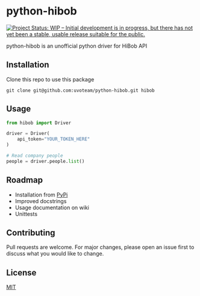# python-hibob

[![Project Status: WIP – Initial development is in progress, but there has not yet been a stable, usable release suitable for the public.](https://www.repostatus.org/badges/latest/wip.svg)](https://www.repostatus.org/#wip)

python-hibob is an unofficial python driver for HiBob API

## Installation

Clone this repo to use this package

`git clone git@github.com:uvoteam/python-hibob.git hibob`

## Usage

```python
from hibob import Driver

driver = Driver(
    api_token="YOUR_TOKEN_HERE"
)

# Read company people
people = driver.people.list()
```

## Roadmap

* Installation from [PyPi](https://pypi.org/)
* Improved docstrings
* Usage documentation on wiki
* Unittests

## Contributing
Pull requests are welcome. For major changes, please open an issue first to discuss what you would like to change.

## License
[MIT](LICENCE.md)
